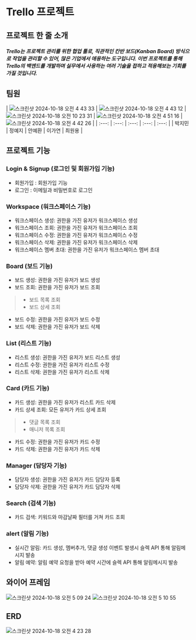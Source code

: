 # Trello 프로젝트
## 프로젝트 한 줄 소개
#####  Trello는 프로젝트 관리를 위한 협업 툴로, 직관적인 칸반 보드(Kanban Board) 방식으로 작업을 관리할 수 있어, 많은 기업에서 애용하는 도구입니다. 이번 프로젝트를 통해 Trello의 백엔드를 개발하며 실무에서 사용하는 여러 기술을 접하고 적용해보는 기회를 가질 것입니다.

## 팀원
| ![스크린샷 2024-10-18 오전 4 43 33](https://github.com/user-attachments/assets/8beb058a-eb50-4267-bc6c-b165b1807fd5) | ![스크린샷 2024-10-18 오전 4 43 12](https://github.com/user-attachments/assets/1c966822-ce50-4537-ae60-624e76b8ca86)
 | ![스크린샷 2024-10-18 오전 10 23 31](https://github.com/user-attachments/assets/54191531-efe9-4977-9788-13083edad61b)
 | ![스크린샷 2024-10-18 오전 4 51 16](https://github.com/user-attachments/assets/7ecdb9f7-6dad-4320-93a8-20e165148dc8)
 | ![스크린샷 2024-10-18 오전 4 42 26](https://github.com/user-attachments/assets/bf5485e9-7711-44d8-bd99-845c4a5e9f0d) | 
 | :---: | :---: | :---: | :---: | :---: | 
| 박지민 | 정예지 | 안예환 | 이가연 | 최원용 |

## 프로젝트 기능

### Login & Signup (로그인 및 회원가입 기능)
* 회원가입 : 회원가입 기능
* 로그인 : 이메일과 비밀번호로 로그인

### Workspace (워크스페이스 기능)
* 워크스페이스 생성: 권한을 가진 유저가 워크스페이스 생성
* 워크스페이스 조회: 권한을 가진 유저가 워크스페이스 조회
* 워크스페이스 수정: 권한을 가진 유저가 워크스페이스 수정
* 워크스페이스 삭제: 권한을 가진 유저가 워크스페이스 삭제
* 워크스페이스 멤버 초대: 권한을 가진 유저가 워크스페이스 멤버 초대

### Board (보드 기능)
* 보드 생성: 권한을 가진 유저가 보드 생성
* 보드 조회: 권한을 가진 유저가 보드 조회
> * 보드 목록 조회
> * 보드 상세 조회 
* 보드 수정: 권한을 가진 유저가 보드 수정
* 보드 삭제: 권한을 가진 유저가 보드 삭제

### List (리스트 기능)
* 리스트 생성: 권한을 가진 유저가 보드 리스트 생성
* 리스트 수정: 권한을 가진 유저가 리스트 수정
* 리스트 삭제: 권한을 가진 유저가 리스트 삭제

### Card (카드 기능)
* 카드 생성: 권한을 가진 유저가 리스트 카드 삭제
* 카드 상세 조회: 모든 유저가 카드 상세 조회
> * 댓글 목록 조회
> * 매니저 목록 조회 
* 카드 수정: 권한을 가진 유저가 카드 수정
* 카드 삭제: 권한을 가진 유저가 카드 삭제

### Manager (담당자 기능)
* 담당자 생성: 권한을 가진 유저가 카드 담당자 등록
* 담당자 삭제: 권한을 가진 유저가 카드 담당자 삭제

### Search (검색 기능)
* 카드 검색: 키워드와 마감날짜 필터를 거쳐 카드 조회

### alert (알림 기능)
* 실시간 알림: 카드 생성, 멤버추가, 댓글 생성 이벤트 발생시 슬렉 API 통해 알림메시지 발송
* 알림 예약: 알림 예약 요청을 받아 예약 시간에 슬렉 API 통해 알림메시지 발송


## 와이어 프레임
![스크린샷 2024-10-18 오전 5 09 24](https://github.com/user-attachments/assets/ec7010c9-149d-459e-a592-cee1ccef2b2d)
![스크린샷 2024-10-18 오전 5 10 55](https://github.com/user-attachments/assets/cf904240-1063-4a61-8ec1-d5f3ff9a93a5)





## ERD
![스크린샷 2024-10-18 오전 4 23 28](https://github.com/user-attachments/assets/a7028d72-3258-4dec-b66e-5f1e8dc13f85)





